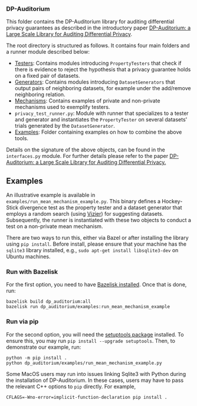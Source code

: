 ### DP-Auditorium

This folder contains the DP-Auditorium library for auditing differential privacy
guarantees as described in the introductory paper
[DP-Auditorium: a Large Scale Library for Auditing Differential Privacy](https://arxiv.org/abs/2307.05608).

The root directory is structured as follows. It contains four main folders and a
runner module described below:

*   [Testers](testers/): Contains modules introducing `PropertyTesters` that
    check if there is evidence to reject the hypothesis that a privacy guarantee
    holds on a fixed pair of datasets.
*   [Generators](generators/): Contains modules introducing `DatasetGenerators`
    that output pairs of neighboring datasets, for example under the add/remove
    neighboring relation.
*   [Mechanisms](mechanims/): Contains examples of private and non-private
    mechanisms used to exemplify testers.
*   `privacy_test_runner.py`: Module with runner that specializes to a tester
    and generator and instantiates the `PropertyTester` on several datasets'
    trials generated by the `DatasetGenerator`.
*   [Examples](examples/): Folder containing examples on how to combine the
    above tools.

Details on the signature of the above objects, can be found in the
`interfaces.py` module. For further details please refer to the paper
[DP-Auditorium: a Large Scale Library for Auditing Differential Privacy.](https://arxiv.org/abs/2307.05608)

## Examples

An illustrative example is available in
`examples/run_mean_mechanism_example.py`. This binary defines a Hockey-Stick
divergence test as the property tester and a dataset generator that employs a
random search (using [Vizier](https://github.com/google/vizier)) for suggesting
datasets. Subsequently, the runner is instantiated with these two objects to
conduct a test on a non-private mean mechanism.

There are two ways to run this, either via Bazel or after installing the library
using `pip install`. Before install, please ensure that your machine has the
`sqlite3` library installed, e.g., `sudo apt-get install libsqlite3-dev` on Ubuntu
machines.

### Run with Bazelisk

For the first option, you need to have
[Bazelisk installed](https://github.com/bazelbuild/bazelisk). Once that is done,
run:

```
bazelisk build dp_auditorium:all
bazelisk run dp_auditorium/examples:run_mean_mechanism_example
```

### Run via pip

For the second option, you will need the [setuptools
package](https://pypi.org/project/setuptools/) installed. To ensure this, you
may run `pip install --upgrade setuptools`. Then, to demonstrate our example,
run:
```
python -m pip install .
python dp_auditorium/examples/run_mean_mechanism_example.py
```
Some MacOS users may run into issues linking Sqlite3 with Python during the
installation of DP-Auditorium. In these cases, users may have to pass the
relevant C++ options to `pip` directly. For example,
```
CFLAGS=-Wno-error=implicit-function-declaration pip install .
```
